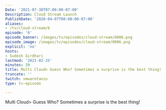 ```yaml
---
Date: '2021-07-30T07:00:00-07:00'
Description: Cloud Stream Launch
PublishDate: '2020-04-07T00:00:00-07:00'
aliases:
- /tv/cloud-stream/6
episode: '6'
episode_banner: /images/tv/episodes/cloud-stream/0006.png
episode_image: /images/tv/episodes/cloud-stream/0006.png
explicit: 'no'
hosts:
- Sudesh Girdhari
lastmod: '2021-02-25'
minutes: 30
title: Multi Cloud> Guess Who? Sometimes a surprise is the best thing!
truncate: ''
twitch: vmwaretanzu
type: tv-episode

---
```


Multi Cloud> Guess Who? Sometimes a surprise is the best thing!